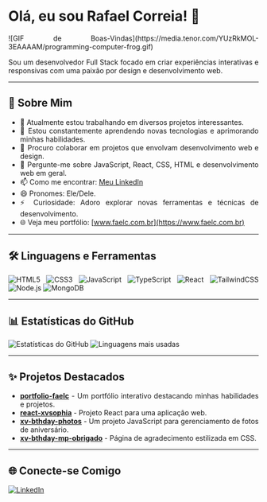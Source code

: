 # Olá, eu sou Rafael Correia! 👋

<div style="text-align: justify;">
  ![GIF de Boas-Vindas](https://media.tenor.com/YUzRkMOL-3EAAAAM/programming-computer-frog.gif)

  Sou um desenvolvedor Full Stack focado em criar experiências interativas e responsivas com uma paixão por design e desenvolvimento web.

  ---

  ## 🚀 Sobre Mim

  - 🔭 Atualmente estou trabalhando em diversos projetos interessantes.
  - 🌱 Estou constantemente aprendendo novas tecnologias e aprimorando minhas habilidades.
  - 👯 Procuro colaborar em projetos que envolvam desenvolvimento web e design.
  - 💬 Pergunte-me sobre JavaScript, React, CSS, HTML e desenvolvimento web em geral.
  - 📫 Como me encontrar: [Meu LinkedIn](https://www.linkedin.com/in/rafcsilva/)
  - 😄 Pronomes: Ele/Dele.
  - ⚡ Curiosidade: Adoro explorar novas ferramentas e técnicas de desenvolvimento.
  - 🌐 Veja meu portfólio: [www.faelc.com.br](https://www.faelc.com.br)

  ---

  ## 🛠️ Linguagens e Ferramentas

  ![HTML5](https://img.shields.io/badge/HTML5-000?style=for-the-badge&logo=html5&logoColor=E34F26)
  ![CSS3](https://img.shields.io/badge/CSS3-000?style=for-the-badge&logo=css3&logoColor=1572B6)
  ![JavaScript](https://img.shields.io/badge/JavaScript-000?style=for-the-badge&logo=javascript&logoColor=F7DF1E)
  ![TypeScript](https://img.shields.io/badge/TypeScript-000?style=for-the-badge&logo=typescript&logoColor=3178C6)
  ![React](https://img.shields.io/badge/React-000?style=for-the-badge&logo=react&logoColor=61DAFB)
  ![TailwindCSS](https://img.shields.io/badge/TailwindCSS-000?style=for-the-badge&logo=tailwindcss&logoColor=06B6D4)
  ![Node.js](https://img.shields.io/badge/Node.js-000?style=for-the-badge&logo=node.js&logoColor=339933)
  ![MongoDB](https://img.shields.io/badge/MongoDB-000?style=for-the-badge&logo=mongodb&logoColor=47A248)

  ---

  ## 📊 Estatísticas do GitHub

  ![Estatísticas do GitHub](https://github-readme-stats.vercel.app/api?username=rafcsx&show_icons=true&theme=radical)
  ![Linguagens mais usadas](https://github-readme-stats.vercel.app/api/top-langs/?username=rafcsx&layout=compact&theme=radical)

  ---

  ## ✨ Projetos Destacados

  - **[portfolio-faelc](https://github.com/rafcsx/portfolio-faelc)** - Um portfólio interativo destacando minhas habilidades e projetos.
  - **[react-xvsophia](https://github.com/rafcsx/react-xvsophia)** - Projeto React para uma aplicação web.
  - **[xv-bthday-photos](https://github.com/rafcsx/xv-bthday-photos)** - Um projeto JavaScript para gerenciamento de fotos de aniversário.
  - **[xv-bthday-mp-obrigado](https://github.com/rafcsx/xv-bthday-mp-obrigado)** - Página de agradecimento estilizada em CSS.

  ---

  ## 🌐 Conecte-se Comigo

  [![LinkedIn](https://img.shields.io/badge/LinkedIn-000?style=for-the-badge&logo=linkedin&logoColor=0E76A8)](https://www.linkedin.com/in/rafcsilva/)
</div>
